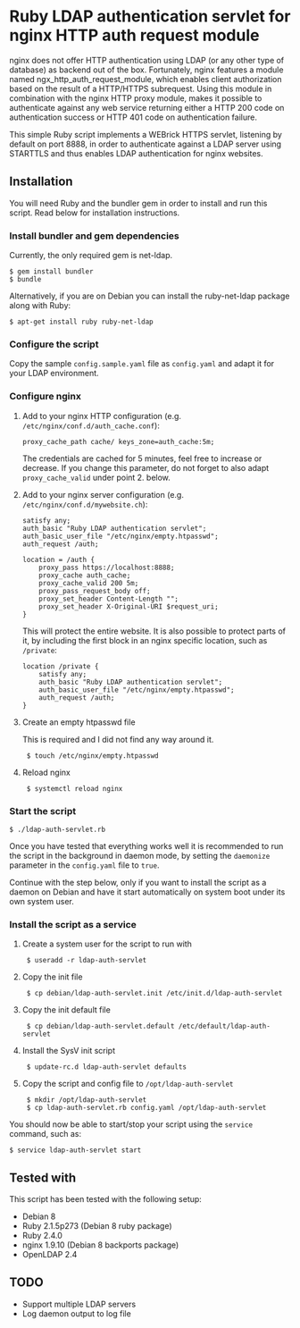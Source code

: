 # Ruby LDAP authentication servlet for nginx HTTP auth request module

nginx does not offer HTTP authentication using LDAP (or any other type of database) as backend out of the box. Fortunately, nginx features a module named ngx_http_auth_request_module, which enables client authorization based on the result of a HTTP/HTTPS subrequest. Using this module in combination with the nginx HTTP proxy module, makes it possible to authenticate against any web service returning either a HTTP 200 code on authentication success or HTTP 401 code on authentication failure.

This simple Ruby script implements a WEBrick HTTPS servlet, listening by default on port 8888, in order to authenticate against a LDAP server using STARTTLS and thus enables LDAP authentication for nginx websites.

## Installation

You will need Ruby and the bundler gem in order to install and run this script. Read below for installation instructions.

### Install bundler and gem dependencies

Currently, the only required gem is net-ldap.

	$ gem install bundler
	$ bundle

Alternatively, if you are on Debian you can install the ruby-net-ldap package along with Ruby:

	$ apt-get install ruby ruby-net-ldap

### Configure the script

Copy the sample `config.sample.yaml` file as `config.yaml` and adapt it for your LDAP environment.

### Configure nginx

1. Add to your nginx HTTP configuration (e.g. `/etc/nginx/conf.d/auth_cache.conf`):

	```
	proxy_cache_path cache/ keys_zone=auth_cache:5m;
	```

	The credentials are cached for 5 minutes, feel free to increase or decrease. If you change this parameter, do not forget to also adapt `proxy_cache_valid` under point 2. below.

2. Add to your nginx server configuration (e.g. `/etc/nginx/conf.d/mywebsite.ch`):

	```
	satisfy any;
	auth_basic "Ruby LDAP authentication servlet";
	auth_basic_user_file "/etc/nginx/empty.htpasswd";
	auth_request /auth;

	location = /auth {
		proxy_pass https://localhost:8888;
		proxy_cache auth_cache;
		proxy_cache_valid 200 5m;
		proxy_pass_request_body off;
		proxy_set_header Content-Length "";
		proxy_set_header X-Original-URI $request_uri;
	}
	```

	This will protect the entire website. It is also possible to protect parts of it, by including the first block in an nginx specific location, such as `/private`:

	```
	location /private {
		satisfy any;
		auth_basic "Ruby LDAP authentication servlet";
		auth_basic_user_file "/etc/nginx/empty.htpasswd";
		auth_request /auth;
	}
	```

3. Create an empty htpasswd file

	This is required and I did not find any way around it.

		$ touch /etc/nginx/empty.htpasswd

4. Reload nginx

		$ systemctl reload nginx

### Start the script

	$ ./ldap-auth-servlet.rb

Once you have tested that everything works well it is recommended to run the script in the background in daemon mode, by setting the `daemonize` parameter in the `config.yaml` file to `true`. 

Continue with the step below, only if you want to install the script as a daemon on Debian and have it start automatically on system boot under its own system user.

### Install the script as a service

1. Create a system user for the script to run with

		$ useradd -r ldap-auth-servlet

2. Copy the init file

		$ cp debian/ldap-auth-servlet.init /etc/init.d/ldap-auth-servlet

3. Copy the init default file

		$ cp debian/ldap-auth-servlet.default /etc/default/ldap-auth-servlet

4. Install the SysV init script

		$ update-rc.d ldap-auth-servlet defaults

5. Copy the script and config file to `/opt/ldap-auth-servlet`

		$ mkdir /opt/ldap-auth-servlet
		$ cp ldap-auth-servlet.rb config.yaml /opt/ldap-auth-servlet

You should now be able to start/stop your script using the `service` command, such as:

	$ service ldap-auth-servlet start

## Tested with

This script has been tested with the following setup:

- Debian 8
- Ruby 2.1.5p273 (Debian 8 ruby package)
- Ruby 2.4.0
- nginx 1.9.10 (Debian 8 backports package)
- OpenLDAP 2.4

## TODO

- Support multiple LDAP servers
- Log daemon output to log file
